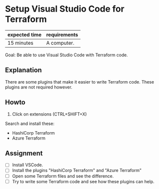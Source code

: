 # Setup Visual Studio Code for Terraform

|expected time|requirements|
|-------------|------------|
|15 minutes   |A computer. |

Goal: Be able to use Visual Studio Code with Terraform code.

## Explanation

There are some plugins that make it easier to write Terraform code. These plugins are not required however.

## Howto

1. Click on extensions (CTRL+SHIFT+X)

Search and install these:

- HashiCorp Terraform
- Azure Terraform

## Assignment

- [ ] Install VSCode.
- [ ] Install the plugins "HashiCorp Terraform" and "Azure Terraform"
- [ ] Open some Terraform files and see the difference.
- [ ] Try to write some Terraform code and see how these plugins can help.
